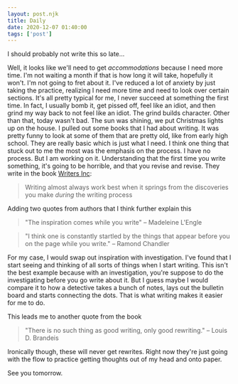 ```yaml
---
layout: post.njk
title: Daily
date: 2020-12-07 01:40:00
tags: ['post']
---
```

<!-- Excerpt Start -->
I should probably not write this so late...
<!-- Excerpt End -->

Well, it looks like we'll need to get *accommodations* because I need more time. I'm not waiting a month if that is how long it will take, hopefully it won't. I'm not going to fret about it. I've reduced a lot of anxiety by just taking the practice, realizing I need more time and need to look over certain sections. It's all pretty typical for me, I never succeed at something the first time. In fact, I usually bomb it, get pissed off, feel like an idiot, and then grind my way back to not feel like an idiot. The grind builds character. Other than that, today wasn't bad. The sun was shining, we put Christmas lights up on the house. I pulled out some books that I had about writing. It was pretty funny to look at some of them that are pretty old, like from early high school. They are really basic which is just what I need. I think one thing that stuck out to me the most was the emphasis on the process. I have no process. But I am working on it. Understanding that the first time you write something, it's going to be horrible, and that you revise and revise. They write in the book [Writers Inc](https://www.amazon.com/Writers-INC-Student-Handbook-Learning/dp/0669529958):   

> Writing almost always work best when it springs from the discoveries you make *during* the writing process

Adding two quotes from authors that I think further explain this

> "The inspiration comes while you write" – Madeleine L'Engle

> "I think one is constantly startled by the things that appear before you on the page while you write." – Ramond Chandler

For my case, I would swap out inspiration with investigation. I've found that I start seeing and thinking of all sorts of things when I start writing. This isn't the best example because with an investigation, you're suppose to do the investigating before you go write about it. But I guess maybe I would compare it to how a detective takes a bunch of notes, lays out the bulletin board and starts connecting the dots. That is what writing makes it easier for me to do. 

This leads me to another quote from the book

> "There is no such thing as good writing, only good rewriting." – Louis D. Brandeis

Ironically though, these will never get rewrites. Right now they're just going with the flow to practice getting thoughts out of my head and onto paper.

See you tomorrow.
